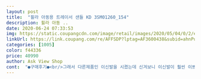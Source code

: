 ```yaml
---
layout: post 
title:  "휠라 아동용 트레이서 샌들 KD 3SM01260_154" 
description: 휠라 아동 ..
date: 2020-06-24 07:33:53 
img: https://static.coupangcdn.com/image/retail/images/2020/05/04/0/2/ee381bd9-0db9-4ba9-b285-07e3ba26f8a4.jpg 
linkUrl: https://link.coupang.com/re/AFFSDP?lptag=AF3600438&subid=ahnPublicAsk&pageKey=1548697867&itemId=2650639883&vendorItemId=70630672575&traceid=V0-113-4e814a0c02dfb11a 
categories: [1005] 
color: f44336 
price: 40990 
author: Ask View Shop 
cont:  "●구매후기●<br/>그래서 다른제품인 이신발을 시켰는데 신겨보니 이신발이 훨씬 이쁘네요^^<br/>너무 예뻐요 아이가 좋아해요^^<br/>재주문했어용 앞에시킨건 신발 박음질이 엉망이라  그냥신을려고했다가 반품신청하고 다시 재주문했어요 발등높고 발볼넒어서 신발찾기가 힘든데 요건잘맞네여 샌달이 투박해보이는데도 핑꾸땜에 이쁘네여 단지 신고다니면 때가탈꺼같아서 걱정이네여<br/>조이쿨시켰다가 너무 커서 사이즈바꾸려니 품절이 떴더라구요<br/>그래서 다른제품인 이신발을 시켰는데 신겨보니 이신발이 훨씬 이쁘네요^^<br/>너무 예뻐요 아이가 좋아해요^^<br/>재주문했어용 앞에시킨건 신발 박음질이 엉망이라  그냥신을려고했다가 반품신청하고 다시 재주문했어요 발등높고 발볼넒어서 신발찾기가 힘든데 요건잘맞네여 샌달이 투박해보이는데도 핑꾸땜에 이쁘네여 단지 신고다니면 때가탈꺼같아서 걱정이네여<br/>조이쿨시켰다가 너무 커서 사이즈바꾸려니 품절이 떴더라구요<br/>" 
---
```

